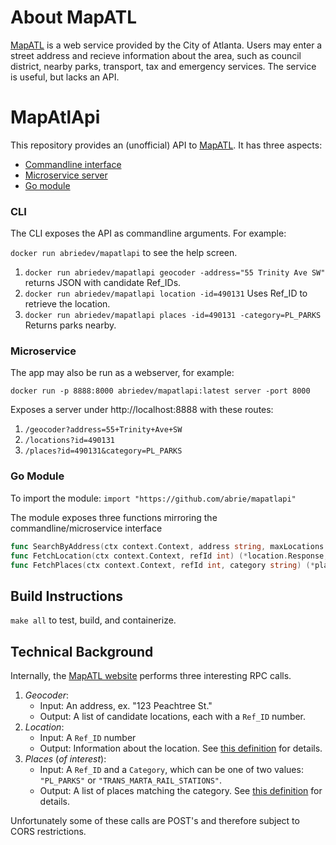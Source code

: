 # About MapATL

[MapATL](https://egis.atlantaga.gov/app/home/index.html) is a web service provided by the City of Atlanta. Users may enter a street address and recieve information about the area, such as council district, nearby parks, transport, tax and emergency services. The service is useful, but lacks an API.

# MapAtlApi

This repository provides an (unofficial) API to [MapATL](https://egis.atlantaga.gov/app/home/index.html). It has three aspects:

- [Commandline interface](#cli)
- [Microservice server](#microservice)
- [Go module](#go-module)

### CLI

The CLI exposes the API as commandline arguments. For example:

`docker run abriedev/mapatlapi` to see the help screen.

1. `docker run abriedev/mapatlapi geocoder -address="55 Trinity Ave SW"` returns JSON with candidate Ref_IDs.
2. `docker run abriedev/mapatlapi location -id=490131` Uses Ref_ID to retrieve the location.
3. `docker run abriedev/mapatlapi places -id=490131 -category=PL_PARKS` Returns parks nearby.

### Microservice

The app may also be run as a webserver, for example:

`docker run -p 8888:8000 abriedev/mapatlapi:latest server -port 8000`

Exposes a server under http://localhost:8888 with these routes:

1. `/geocoder?address=55+Trinity+Ave+SW`
2. `/locations?id=490131`
3. `/places?id=490131&category=PL_PARKS`

### Go Module

To import the module:
`import "https://github.com/abrie/mapatlapi"`

The module exposes three functions mirroring the commandline/microservice interface
```go
func SearchByAddress(ctx context.Context, address string, maxLocations int64) (*geocoder.Response, error)
func FetchLocation(ctx context.Context, refId int) (*location.Response, error)
func FetchPlaces(ctx context.Context, refId int, category string) (*places.Response, error)
```

## Build Instructions

`make all` to test, build, and containerize.

## Technical Background

Internally, the [MapATL website](https://egis.atlantaga.gov/app/home/index.html) performs three interesting RPC calls.

1. _Geocoder_:
	- Input: An address, ex. "123 Peachtree St."
	- Output: A list of candidate locations, each with a `Ref_ID` number.
2. _Location_:
	- Input: A `Ref_ID` number
	- Output: Information about the location. See [this definition](https://github.com/abrie/mapatlapi/blob/master/src/github.com/abrie/mapatlapi/internal/point/response.go) for details.
3. _Places_ (_of interest_):
	- Input: A `Ref_ID` and a `Category`, which can be one of two values: `"PL_PARKS"` or `"TRANS_MARTA_RAIL_STATIONS"`.
	- Output: A list of places matching the category. See [this definition](https://github.com/abrie/mapatlapi/blob/master/src/github.com/abrie/mapatlapi/internal/places/response.go) for details.

Unfortunately some of these calls are POST's and therefore subject to CORS restrictions.


